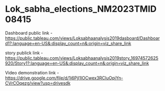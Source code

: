 # Lok_sabha_elections_NM2023TMID08415

Dashboard public link - https://public.tableau.com/views/Loksabhaanalysis2019dasboard/Dashboard1?:language=en-US&:display_count=n&:origin=viz_share_link

story publick link - https://public.tableau.com/views/Loksabhaanalysis2019story_16974572625920/Story1?:language=en-US&:display_count=n&:origin=viz_share_link

Video demonstration link - https://drive.google.com/file/d/1j6Pjl1lOCwex3RCluOpjYn-CVrCOqezg/view?usp=drivesdk
